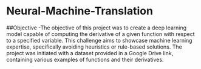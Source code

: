 # Neural-Machine-Translation

##Objective
-The objective of this project was to create a deep learning model capable of computing the derivative of a given function with respect to a specified variable. This challenge aims to showcase machine learning expertise, specifically avoiding heuristics or rule-based solutions. The project was initiated with a dataset provided in a Google Drive link, containing various examples of functions and their derivatives.

